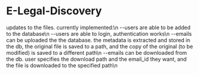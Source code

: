 # E-Legal-Discovery

updates to the files. currently implemented:\n
--users are able to be added to the database\n
--users are able to login, authentication works\n
--emails can be uploaded the the database. the metadata is extracted and stored in the db, the original file is saved to a path, and the copy of the original (to be modified) is saved to a different path\n
--emails can be downloaded from the db. user specifies the download path and the email_id they want, and the file is downloaded to the specified path\n
